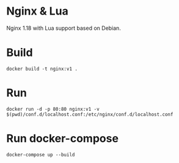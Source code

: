 # Nginx & Lua
Nginx 1.18 with Lua support based on Debian.
# Build
```
docker build -t nginx:v1 .
```

# Run 
```
docker run -d -p 80:80 nginx:v1 -v $(pwd)/conf.d/localhost.conf:/etc/nginx/conf.d/localhost.conf 
```

# Run docker-compose
```
docker-compose up --build
```
